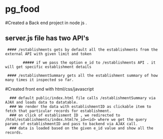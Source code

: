 # pg_food

#Created a Back end project in node js . 
 ## server.js file has two API's 
     #### /establishments gets by default all the establishments from the external API with given limit and token

            ##### if we pass the option e_id to /establishments API . it will get specific establishment details 

     #### /establishmentSummary gets all the establishment summary of how many times it inspected so far. 




#Created front end with html/css/javascript 
  
      ### default public/index.html file calls /establishmentSummary via AJAX and loads data to datatable. 
      ### We render the data with establishmentID as clickable item to fetch that particular records for establishment. 
      ### on click of establisment ID , we redirected to /html/establishments/index.html?e_id=<id> where we get the query params of establishmentID and pass to backend via AJAX call.
      ### data is loaded based on the given e_id value and show all the records. 



              